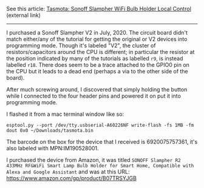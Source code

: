 
See this article: [Tasmota: Sonoff Slampher WiFi Bulb Holder Local Control](https://blog.hobbytronics.pk/tasmota-sonoff-slampher-local-control/) (external link)

---

I purchased a Sonoff Slampher V2 in July, 2020.  The circuit board didn't match either/any of the tutorial for getting the original or V2 devices into programming mode.  Though it's labeled "V2", the cluster of resistors/capacitors around the CPU is different; in particular the resistor at the position indicated by many of the tutorials as labelled `r9`, is instead labelled `r18`.  There does seem to be a trace attached to the GPIO0 pin on the CPU but it leads to a dead end (perhaps a via to the other side of the board).

After much screwing around, I discovered that simply holding the button while I connected to the four header pins and powered it on put it into programming mode.

I flashed it from a mac terminal window like so:

```shellsession
esptool.py --port /dev/tty.usbserial-A60226NF write-flash -fs 1MB -fm dout 0x0 ~/Downloads/tasmota.bin
```

The barcode on the box for the device that I received is 6920075757361, it's also labeled with MPN:IM190528001.  

I purchased the device from Amazon, it was titled `SONOFF Slampher R2 433MHz RF&WiFi Smart Lamp Bulb Holder for Smart Home, Compatible with Alexa and Google Assistant` and was at this URL: <https://www.amazon.com/gp/product/B07TRSYJGB>
